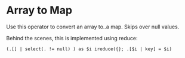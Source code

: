 # Array to Map

Use this operator to convert an array to..a map. Skips over null values.

Behind the scenes, this is implemented using reduce:

```
(.[] | select(. != null) ) as $i ireduce({}; .[$i | key] = $i)
```

